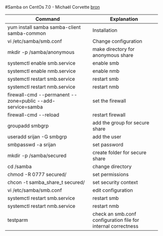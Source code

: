 #Samba on CentOs 7.0 - Michaël Corvette
[bron](http://www.howtoforge.com/samba-server-installation-and-configuration-on-centos-7)

| Command | Explanation |
|--------|--------|
|yum install samba samba-client samba-common| Installation|
|vi /etc/samba/smb.conf| Change configuration|
|mkdir -p /samba/anonymous| make directory for anonymous share|
|systemctl enable smb.service| enable smb |
|systemctl enable nmb.service| enable nmb |
|systemctl restart smb.service| restart smb|
|systemctl restart nmb.service| restart nmb|
|firewall-cmd --permanent --zone=public --add-service=samba| set the firewall|
|firewall-cmd --reload| restart firewall|
|groupadd smbgrp| add the group for secure share|
|useradd srijan -G smbgrp| add the user|
|smbpasswd -a srijan| set password|
|mkdir -p /samba/secured| create folder for secure share|
|cd /samba| change directory|
|chmod -R 0777 secured/| set permissions|
|chcon -t samba_share_t secured/| set security context|
|vi /etc/samba/smb.conf| edit configuration|
|systemctl restart smb.service| restart smb|
|systemctl restart nmb.service| restart nmb|
|testparm| check an smb.conf configuration file for internal correctness|


